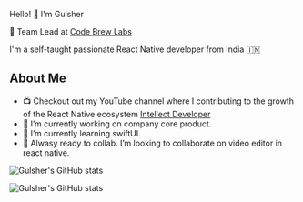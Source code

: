 
Hello! 👋 I'm Gulsher

💼 Team Lead at [Code Brew Labs](https://www.code-brew.com/)

I'm a self-taught passionate React Native developer from India 🇮🇳

## About Me
- 📺 Checkout out my YouTube channel where I contributing to the growth of the React Native ecosystem [Intellect Developer](https://www.youtube.com/@IntellectDeveloper/videos)
- 🔭 I’m currently working on company core product.
- 🌱 I’m currently learning swiftUI.
- 👯 Alwasy ready to collab. I’m looking to collaborate on video editor in react native.



![Gulsher's GitHub stats](https://github-readme-stats.vercel.app/api?username=gulsher7&show_icons=true&theme=tokyonight)


![Gulsher's GitHub stats](https://github-readme-streak-stats.herokuapp.com/?user=gulsher7&)
